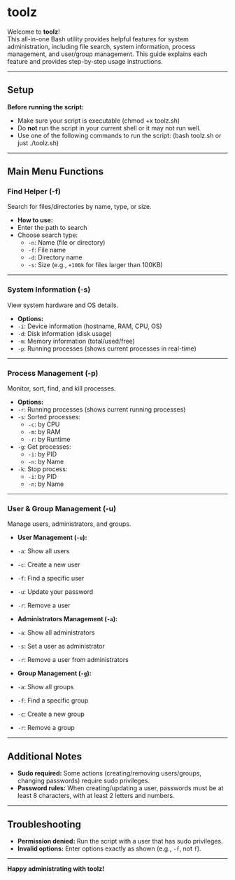 # toolz

Welcome to **toolz**!  
This all-in-one Bash utility provides helpful features for system administration, including file search, system information, process management, and user/group management. This guide explains each feature and provides step-by-step usage instructions.

---

## Setup

**Before running the script:**

- Make sure your script is executable (chmod +x toolz.sh)
- Do **not** run the script in your current shell or it may not run well.
- Use one of the following commands to run the script: (bash toolz.sh or just ./toolz.sh)

---

## Main Menu Functions

### Find Helper (-f)

Search for files/directories by name, type, or size.

- **How to use:**
- Enter the path to search
- Choose search type:
  - `-n`: Name (file or directory)
  - `-f`: File name
  - `-d`: Directory name
  - `-s`: Size (e.g., `+100k` for files larger than 100KB)

---

### System Information (-s)

View system hardware and OS details.

- **Options:**
- `-i`: Device information (hostname, RAM, CPU, OS)
- `-d`: Disk information (disk usage)
- `-m`: Memory information (total/used/free)
- `-p`: Running processes (shows current processes in real-time)

---

### Process Management (-p)

Monitor, sort, find, and kill processes.

- **Options:**
- `-r`: Running processes (shows current running processes)
- `-s`: Sorted processes:
  - `-c`: by CPU
  - `-m`: by RAM
  - `-r`: by Runtime
- `-g`: Get processes:
  - `-i`: by PID
  - `-n`: by Name
- `-k`: Stop process:
  - `-i`: by PID
  - `-n`: by Name

---

### User & Group Management (-u)

Manage users, administrators, and groups.

- **User Management (`-u`):**
- `-a`: Show all users
- `-c`: Create a new user
- `-f`: Find a specific user
- `-u`: Update your password
- `-r`: Remove a user

- **Administrators Management (`-a`):**
- `-a`: Show all administrators
- `-s`: Set a user as administrator
- `-r`: Remove a user from administrators

- **Group Management (`-g`):**
- `-a`: Show all groups
- `-f`: Find a specific group
- `-c`: Create a new group
- `-r`: Remove a group

---

## Additional Notes

- **Sudo required:** Some actions (creating/removing users/groups, changing passwords) require sudo privileges.
- **Password rules:** When creating/updating a user, passwords must be at least 8 characters, with at least 2 letters and numbers.

---

## Troubleshooting

- **Permission denied:** Run the script with a user that has sudo privileges.
- **Invalid options:** Enter options exactly as shown (e.g., `-f`, not `f`).

---

**Happy administrating with toolz!**



